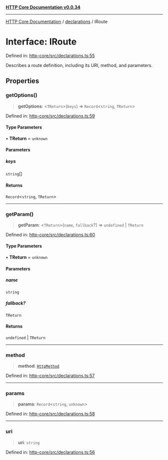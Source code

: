 [**HTTP Core Documentation v0.0.34**](../../README.md)

***

[HTTP Core Documentation](../../modules.md) / [declarations](../README.md) / IRoute

# Interface: IRoute

Defined in: [http-core/src/declarations.ts:55](https://github.com/stonemjs/http-core/blob/16d44b2a21e4f4bf5742d6461b8beebcd7cc1d0b/src/declarations.ts#L55)

Describes a route definition, including its URI, method, and parameters.

## Properties

### getOptions()

> **getOptions**: \<`TReturn`\>(`keys`) => `Record`\<`string`, `TReturn`\>

Defined in: [http-core/src/declarations.ts:59](https://github.com/stonemjs/http-core/blob/16d44b2a21e4f4bf5742d6461b8beebcd7cc1d0b/src/declarations.ts#L59)

#### Type Parameters

• **TReturn** = `unknown`

#### Parameters

##### keys

`string`[]

#### Returns

`Record`\<`string`, `TReturn`\>

***

### getParam()

> **getParam**: \<`TReturn`\>(`name`, `fallback`?) => `undefined` \| `TReturn`

Defined in: [http-core/src/declarations.ts:60](https://github.com/stonemjs/http-core/blob/16d44b2a21e4f4bf5742d6461b8beebcd7cc1d0b/src/declarations.ts#L60)

#### Type Parameters

• **TReturn** = `unknown`

#### Parameters

##### name

`string`

##### fallback?

`TReturn`

#### Returns

`undefined` \| `TReturn`

***

### method

> **method**: [`HttpMethod`](../type-aliases/HttpMethod.md)

Defined in: [http-core/src/declarations.ts:57](https://github.com/stonemjs/http-core/blob/16d44b2a21e4f4bf5742d6461b8beebcd7cc1d0b/src/declarations.ts#L57)

***

### params

> **params**: `Record`\<`string`, `unknown`\>

Defined in: [http-core/src/declarations.ts:58](https://github.com/stonemjs/http-core/blob/16d44b2a21e4f4bf5742d6461b8beebcd7cc1d0b/src/declarations.ts#L58)

***

### uri

> **uri**: `string`

Defined in: [http-core/src/declarations.ts:56](https://github.com/stonemjs/http-core/blob/16d44b2a21e4f4bf5742d6461b8beebcd7cc1d0b/src/declarations.ts#L56)
